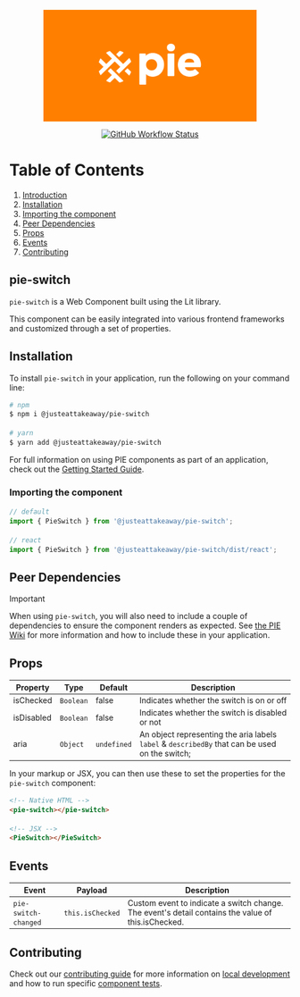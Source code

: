 <p align="center">
  <img align="center" src="../../../readme_image.png" height="200" alt="">
</p>

<p align="center">
  <a href="https://www.npmjs.com/@justeattakeaway/pie-switch">
    <img alt="GitHub Workflow Status" src="https://img.shields.io/npm/v/@justeattakeaway/pie-switch.svg">
  </a>
</p>

# Table of Contents

1. [Introduction](#pie-switch)
2. [Installation](#installation)
3. [Importing the component](#importing-the-component)
4. [Peer Dependencies](#peer-dependencies)
5. [Props](#props)
6. [Events](#Events)
7. [Contributing](#contributing)

## pie-switch

`pie-switch` is a Web Component built using the Lit library.

This component can be easily integrated into various frontend frameworks and customized through a set of properties.


## Installation

To install `pie-switch` in your application, run the following on your command line:

```bash
# npm
$ npm i @justeattakeaway/pie-switch

# yarn
$ yarn add @justeattakeaway/pie-switch
```

For full information on using PIE components as part of an application, check out the [Getting Started Guide](https://github.com/justeattakeaway/pie/wiki/Getting-started-with-PIE-Web-Components).


### Importing the component

```js
// default
import { PieSwitch } from '@justeattakeaway/pie-switch';

// react
import { PieSwitch } from '@justeattakeaway/pie-switch/dist/react';
```


## Peer Dependencies

> [!IMPORTANT]
> When using `pie-switch`, you will also need to include a couple of dependencies to ensure the component renders as expected. See [the PIE Wiki](https://github.com/justeattakeaway/pie/wiki/Getting-started-with-PIE-Web-Components#expected-dependencies) for more information and how to include these in your application.


## Props

| Property | Type | Default | Description |
|---|---|---|---|
| isChecked | `Boolean` | false | Indicates whether the switch is on or off |
| isDisabled | `Boolean` | false | Indicates whether the switch is disabled or not |
| aria  | `Object`  | `undefined`  | An object representing the aria labels `label` & `describedBy` that can be used on the switch;

In your markup or JSX, you can then use these to set the properties for the `pie-switch` component:

```html
<!-- Native HTML -->
<pie-switch></pie-switch>

<!-- JSX -->
<PieSwitch></PieSwitch>
```

## Events

| Event | Payload | Description |
| ----- |-----| ----- |
| `pie-switch-changed` | `this.isChecked` | Custom event to indicate a switch change. The event's detail contains the value of this.isChecked.  |

## Contributing

Check out our [contributing guide](https://github.com/justeattakeaway/pie/wiki/Contributing-Guide) for more information on [local development](https://github.com/justeattakeaway/pie/wiki/Contributing-Guide#local-development) and how to run specific [component tests](https://github.com/justeattakeaway/pie/wiki/Contributing-Guide#testing).

